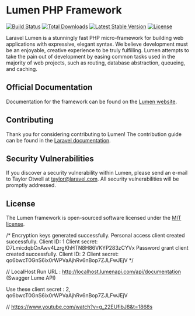 # Lumen PHP Framework

[![Build Status](https://travis-ci.org/laravel/lumen-framework.svg)](https://travis-ci.org/laravel/lumen-framework)
[![Total Downloads](https://img.shields.io/packagist/dt/laravel/framework)](https://packagist.org/packages/laravel/lumen-framework)
[![Latest Stable Version](https://img.shields.io/packagist/v/laravel/framework)](https://packagist.org/packages/laravel/lumen-framework)
[![License](https://img.shields.io/packagist/l/laravel/framework)](https://packagist.org/packages/laravel/lumen-framework)

Laravel Lumen is a stunningly fast PHP micro-framework for building web applications with expressive, elegant syntax. We believe development must be an enjoyable, creative experience to be truly fulfilling. Lumen attempts to take the pain out of development by easing common tasks used in the majority of web projects, such as routing, database abstraction, queueing, and caching.

## Official Documentation

Documentation for the framework can be found on the [Lumen website](https://lumen.laravel.com/docs).

## Contributing

Thank you for considering contributing to Lumen! The contribution guide can be found in the [Laravel documentation](https://laravel.com/docs/contributions).

## Security Vulnerabilities

If you discover a security vulnerability within Lumen, please send an e-mail to Taylor Otwell at taylor@laravel.com. All security vulnerabilities will be promptly addressed.

## License

The Lumen framework is open-sourced software licensed under the [MIT license](https://opensource.org/licenses/MIT).


/* Encryption keys generated successfully.
   Personal access client created successfully.
   Client ID: 1
   Client secret: D7LmicdqbCnAwv4LzrgKhHTN8H86VKYP283zCYVx
   Password grant client created successfully.
   Client ID: 2
   Client secret: qo6bwcT0GnS6ix0rWPVaAjhRv6nBop7ZJLFwJEjV
*/

// LocalHost Run URL : http://localhost.lumenapi.com/api/documentation  (Swagger Lume API)

   Use these client secret : 2,  qo6bwcT0GnS6ix0rWPVaAjhRv6nBop7ZJLFwJEjV

// https://www.youtube.com/watch?v=g_22EUfibJ8&t=1868s